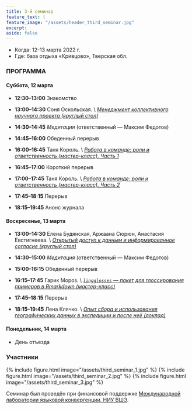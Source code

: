 ```yaml
---
title: 3-й семинар
feature_text: |
feature_image: "/assets/header_third_seminar.jpg"
excerpt: 
aside: false
---
```


- Когда: 12-13 марта 2022 г.
- Где: база отдыха «Кривцово», Тверская обл.

### ПРОГРАММА

#### Суббота, 12 марта
- **12:30–13:00** Знакомство
- **13:00–14:30** Соня Оскольская. \\ 
[*Менеджмент коллективного научного проекта (круглый стол)*](/assets/files/3_oskolskaya.pdf)

- **14:30–14:45** *Медитация* (ответственный — Максим Федотов)

- **14:45–16:00** Обеденный перерыв

- **16:00–16:45** Таня Король. \\
[*Работа в команде: роли и ответственность (мастер-класс). Часть 1*](/assets/files/3_korol.pdf)

- **16:45–17:00** Короткий перерыв
- **17:00–17:45** Таня Король. \\
[*Работа в команде: роли и ответственность (мастер-класс). Часть 2*](/assets/files/3_korol.pdf)

- **17:45–18:15** Перерыв
- **18:15–19:45** Анонс журнала

#### Воскресенье, 13 марта

- **13:00–14:30** Елена Будянская, Аржаана Сюрюн, Анастасия Евстигнеева. \\
[*Открытый доступ к данным и информированное согласие (круглый стол)*](/assets/files/3_aralova_etal.pdf)

- **14:30–15:00** *Медитация* (ответственный — Максим Федотов) 
- **15:00–16:15** Обеденный перерыв
- **16:15–17:45** Гарик Мороз. \\
[*`lingglosses` — пакет для глоссирования примеров в Rmarkdown (мастер-класс)*](https://agricolamz.github.io/2022.03.13_intro_to_rmarkdown_and_lingglosses/)
- **17:45–18:15** Перерыв
- **18:15–19:45** Лена Клячко. \\
[*Опыт сбора и использования географических данных в экспедиции и после неё (доклад)*](/assets/files/3_klyachko.pdf)

#### Понедельник, 14 марта

- День отъезда

### Участники

{% include figure.html image="/assets/third_seminar_1.jpg" %}
{% include figure.html image="/assets/third_seminar_2.jpg" %}
{% include figure.html image="/assets/third_seminar_3.jpg" %}

Семинар был проведён при финансовой поддержке [Международной лаборатории языковой конвергенции, НИУ ВШЭ](https://ilcl.hse.ru/).
